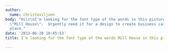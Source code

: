 ```yaml
---
author:
  name: christoviljoen
body: "Hi\r\nI'm looking for the font type of the words in this picture that says
  \"Mill House\".  Urgently need it for a design to create business card for this
  place."
date: '2013-06-20 10:45:53'
title: I'm looking for the font type of the words Mill House in this picture

---
```

